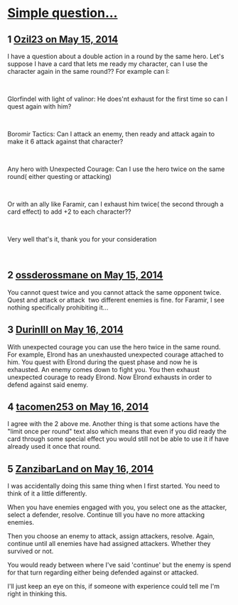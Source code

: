 # [Simple question...](https://community.fantasyflightgames.com/topic/106370-simple-question/)

## 1 [Ozil23 on May 15, 2014](https://community.fantasyflightgames.com/topic/106370-simple-question/?do=findComment&comment=1086373)

I have a question about a double action in a round by the same hero. Let's suppose I have a card that lets me ready my character, can I use the character again in the same round?? For example can I:

 

Glorfindel with light of valinor: He does'nt exhaust for the first time so can I quest again with him?

 

Boromir Tactics: Can I attack an enemy, then ready and attack again to make it 6 attack against that character?

 

Any hero with Unexpected Courage: Can I use the hero twice on the same round( either questing or attacking)

 

Or with an ally like Faramir, can I exhaust him twice( the second through a card effect) to add +2 to each character??

 

Very well that's it, thank you for your consideration

 

## 2 [ossderossmane on May 15, 2014](https://community.fantasyflightgames.com/topic/106370-simple-question/?do=findComment&comment=1086383)

You cannot quest twice and you cannot attack the same opponent twice. Quest and attack or attack  two different enemies is fine. for Faramir, I see nothing specifically prohibiting it...

## 3 [DurinIII on May 16, 2014](https://community.fantasyflightgames.com/topic/106370-simple-question/?do=findComment&comment=1086529)

With unexpected courage you can use the hero twice in the same round. For example, Elrond has an unexhausted unexpected courage attached to him. You quest with Elrond during the quest phase and now he is exhausted. An enemy comes down to fight you. You then exhaust unexpected courage to ready Elrond. Now Elrond exhausts in order to defend against said enemy.

## 4 [tacomen253 on May 16, 2014](https://community.fantasyflightgames.com/topic/106370-simple-question/?do=findComment&comment=1086659)

I agree with the 2 above me. Another thing is that some actions have the "limit once per round" text also which means that even if you did ready the card through some special effect you would still not be able to use it if have already used it once that round.

## 5 [ZanzibarLand on May 16, 2014](https://community.fantasyflightgames.com/topic/106370-simple-question/?do=findComment&comment=1086746)

I was accidentally doing this same thing when I first started. You need to think of it a little differently.

When you have enemies engaged with you, you select one as the attacker, select a defender, resolve. Continue till you have no more attacking enemies.

Then you choose an enemy to attack, assign attackers, resolve. Again, continue until all enemies have had assigned attackers. Whether they survived or not.

You would ready between where I've said 'continue' but the enemy is spend for that turn regarding either being defended against or attacked.

I'll just keep an eye on this, if someone with experience could tell me I'm right in thinking this.

